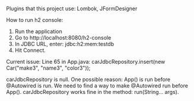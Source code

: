 Plugins that this project use: Lombok, JFormDesigner


How to run h2 console:
1) Run the application
2) Go to http://localhost:8080/h2-console
3) In JDBC URL, enter: jdbc:h2:mem:testdb
4) Hit Connect.


Current issue:
Line 65 in App.java:
carJdbcRepository.insert(new Car("make3", "name3", "color3"));

carJdbcRepository is null. One possible reason: App() is run before @Autowired is run. We need to find a way to make @Autowired run before App().
carJdbcRepository works fine in the method: run(String... args).